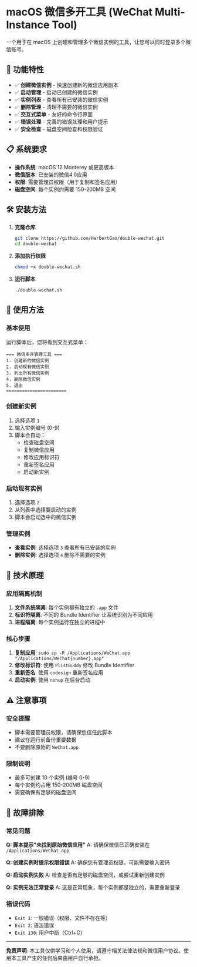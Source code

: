 # macOS 微信多开工具 (WeChat Multi-Instance Tool)

一个用于在 macOS 上创建和管理多个微信实例的工具，让您可以同时登录多个微信账号。

## 🚀 功能特性

- ✅ **创建微信实例** - 快速创建新的微信应用副本
- ✅ **启动管理** - 启动已创建的微信实例
- ✅ **实例列表** - 查看所有已安装的微信实例
- ✅ **删除管理** - 清理不需要的微信实例
- ✅ **交互式菜单** - 友好的命令行界面
- ✅ **错误处理** - 完善的错误处理和用户提示
- ✅ **安全检查** - 磁盘空间检查和权限验证

## 📋 系统要求

- **操作系统**: macOS 12 Monterey 或更高版本
- **微信版本**: 已安装的微信4.0应用
- **权限**: 需要管理员权限（用于复制和签名应用）
- **磁盘空间**: 每个实例约需要 150-200MB 空间

## 🛠️ 安装方法

1. **克隆仓库**
   ```bash
   git clone https://github.com/HerbertGao/double-wechat.git
   cd double-wechat
   ```

2. **添加执行权限**
   ```bash
   chmod +x double-wechat.sh
   ```

3. **运行脚本**
   ```bash
   ./double-wechat.sh
   ```

## 📖 使用方法

### 基本使用

运行脚本后，您将看到交互式菜单：

```
=== 微信多开管理工具 ===
1. 创建新的微信实例
2. 启动现有微信实例
3. 列出所有微信实例
4. 删除微信实例
5. 退出
=======================
```

### 创建新实例

1. 选择选项 `1`
2. 输入实例编号 (0-9)
3. 脚本会自动：
   - 检查磁盘空间
   - 复制微信应用
   - 修改应用标识符
   - 重新签名应用
   - 启动新实例

### 启动现有实例

1. 选择选项 `2`
2. 从列表中选择要启动的实例
3. 脚本会启动选中的微信实例

### 管理实例

- **查看实例**: 选择选项 `3` 查看所有已安装的实例
- **删除实例**: 选择选项 `4` 删除不需要的实例

## 🔧 技术原理

### 应用隔离机制

1. **文件系统隔离**: 每个实例都有独立的 `.app` 文件
2. **标识符隔离**: 不同的 Bundle Identifier 让系统识别为不同应用
3. **进程隔离**: 每个实例运行在独立的进程中

### 核心步骤

1. **复制应用**: `sudo cp -R /Applications/WeChat.app "/Applications/WeChat{number}.app"`
2. **修改标识符**: 使用 `PlistBuddy` 修改 Bundle Identifier
3. **重新签名**: 使用 `codesign` 重新签名应用
4. **启动实例**: 使用 `nohup` 在后台启动

## ⚠️ 注意事项

### 安全提醒

- 脚本需要管理员权限，请确保您信任此脚本
- 建议在运行前备份重要数据
- 不要删除原始的 `WeChat.app`

### 限制说明

- 最多可创建 10 个实例 (编号 0-9)
- 每个实例约占用 150-200MB 磁盘空间
- 需要确保有足够的磁盘空间

## 🐛 故障排除

### 常见问题

**Q: 脚本提示"未找到原始微信应用"**
A: 请确保微信已正确安装在 `/Applications/WeChat.app`

**Q: 创建实例时提示权限错误**
A: 确保您有管理员权限，可能需要输入密码

**Q: 启动实例失败**
A: 检查是否有足够的磁盘空间，或尝试重新创建实例

**Q: 实例无法正常登录**
A: 这是正常现象，每个实例都是独立的，需要重新登录

### 错误代码

- `Exit 1`: 一般错误（权限、文件不存在等）
- `Exit 2`: 语法错误
- `Exit 130`: 用户中断（Ctrl+C）

---

**免责声明**: 本工具仅供学习和个人使用，请遵守相关法律法规和微信用户协议。使用本工具产生的任何后果由用户自行承担。
